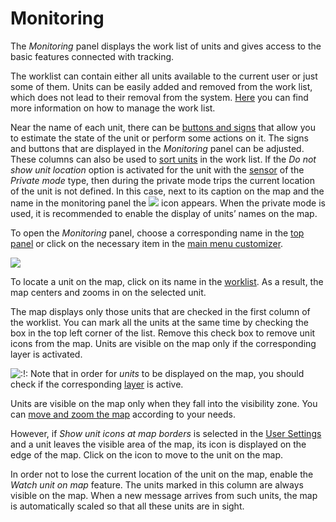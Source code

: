 # Monitoring

The _Monitoring_ panel displays the work list of units and gives access to the basic features connected with tracking.

The worklist can contain either all units available to the current user or just some of them. Units can be easily added and removed from the work list, which does not lead to their removal from the system. [Here](https://docs.wialon.com/en/hosting/user/monitor/list#units_search) you can find more information on how to manage the work list.

Near the name of each unit, there can be [buttons and signs](https://docs.wialon.com/en/hosting/user/monitor/icons) that allow you to estimate the state of the unit or perform some actions on it. The signs and buttons that are displayed in the _Monitoring_ panel can be adjusted. These columns can also be used to [sort units](https://docs.wialon.com/en/hosting/user/monitor/list#sorting_items) in the work list. If the _Do not show unit location_ option is activated for the unit with the [sensor](https://docs.wialon.com/en/hosting/cms/units/sensors/types#digital) of the _Private mode_ type, then during the private mode trips the current location of the unit is not defined. In this case, next to its caption on the map and the name in the monitoring panel the ![](https://docs.wialon.com/en/hosting/_media/icons/private_mode.png) icon appears. When the private mode is used, it is recommended to enable the display of units’ names on the map.

To open the _Monitoring_ panel, choose a corresponding name in the [top panel](https://docs.wialon.com/en/hosting/user/gui/top) or click on the necessary item in the [main menu customizer](https://docs.wialon.com/en/hosting/user/gui/left#main_menu_adjustment_and_navigation).

![](https://docs.wialon.com/en/hosting/_media/monitor/monitor.png)

To locate a unit on the map, click on its name in the [worklist](https://docs.wialon.com/en/hosting/user/monitor/list). As a result, the map centers and zooms in on the selected unit.

The map displays only those units that are checked in the first column of the worklist. You can mark all the units at the same time by checking the box in the top left corner of the list. Remove this check box to remove unit icons from the map. Units are visible on the map only if the corresponding layer is activated.

![:!:](https://docs.wialon.com/en/hosting/lib/images/smileys/icon_exclaim.gif) Note that in order for _units_ to be displayed on the map, you should check if the corresponding [layer](https://docs.wialon.com/en/hosting/user/gui/map#visible_layers) is active.

Units are visible on the map only when they fall into the visibility zone. You can [move and zoom the map](https://docs.wialon.com/en/hosting/user/gui/map) according to your needs.

However, if _Show unit icons at map borders_ is selected in the [User Settings](https://docs.wialon.com/en/hosting/user/set/general#unit_visualization_on_map) and a unit leaves the visible area of the map, its icon is displayed on the edge of the map. Click on the icon to move to the unit on the map.

In order not to lose the current location of the unit on the map, enable the _Watch unit on map_ feature. The units marked in this column are always visible on the map. When a new message arrives from such units, the map is automatically scaled so that all these units are in sight.

